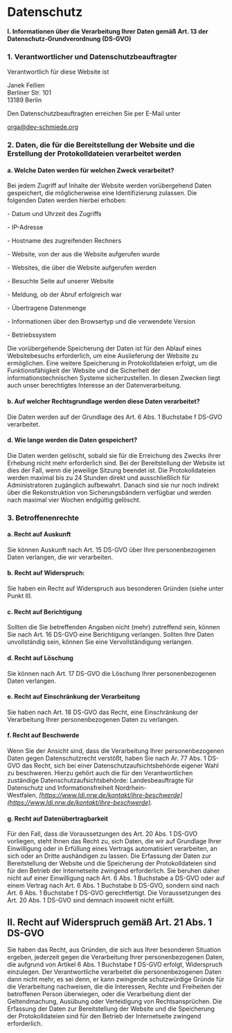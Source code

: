 # Datenschutz


**I. Informationen über die Verarbeitung Ihrer Daten gemäß Art. 13 der Datenschutz-Grundverordnung (DS-GVO)**

### **1. Verantwortlicher und Datenschutzbeauftragter**

Verantwortlich für diese Website ist

Janek Fellien \
Berliner Str. 101 \
13189 Berlin

Den Datenschutzbeauftragten erreichen Sie per E-Mail unter

orga@dev-schmiede.org


### **2\. Daten, die für die Bereitstellung der Website und die Erstellung der Protokolldateien verarbeitet werden**

#### **a. Welche Daten werden für welchen Zweck verarbeitet?**

Bei jedem Zugriff auf Inhalte der Website werden vorübergehend Daten gespeichert, die möglicherweise eine Identifizierung zulassen. Die folgenden Daten werden hierbei erhoben:

\- Datum und Uhrzeit des Zugriffs

\- IP-Adresse

\- Hostname des zugreifenden Rechners

\- Website, von der aus die Website aufgerufen wurde

\- Websites, die über die Website aufgerufen werden

\- Besuchte Seite auf unserer Website

\- Meldung, ob der Abruf erfolgreich war

\- Übertragene Datenmenge

\- Informationen über den Browsertyp und die verwendete Version

\- Betriebssystem

Die vorübergehende Speicherung der Daten ist für den Ablauf eines Websitebesuchs erforderlich, um eine Auslieferung der Website zu ermöglichen. Eine weitere Speicherung in Protokolldateien erfolgt, um die Funktionsfähigkeit der Website und die Sicherheit der informationstechnischen Systeme sicherzustellen. In diesen Zwecken liegt auch unser berechtigtes Interesse an der Datenverarbeitung.

#### **b. Auf welcher Rechtsgrundlage werden diese Daten verarbeitet?**

Die Daten werden auf der Grundlage des Art. 6 Abs. 1 Buchstabe f DS-GVO verarbeitet.


#### **d. Wie lange werden die Daten gespeichert?**

Die Daten werden gelöscht, sobald sie für die Erreichung des Zwecks ihrer Erhebung nicht mehr erforderlich sind. Bei der Bereitstellung der Website ist dies der Fall, wenn die jeweilige Sitzung beendet ist. Die Protokolldateien werden maximal bis zu 24 Stunden direkt und ausschließlich für Administratoren zugänglich aufbewahrt. Danach sind sie nur noch indirekt über die Rekonstruktion von Sicherungsbändern verfügbar und werden nach maximal vier Wochen endgültig gelöscht.

### **3\. Betroffenenrechte**

#### **a. Recht auf Auskunft**

Sie können Auskunft nach Art. 15 DS-GVO über Ihre personenbezogenen Daten verlangen, die wir verarbeiten.

#### **b. Recht auf Widerspruch:**

Sie haben ein Recht auf Widerspruch aus besonderen Gründen (siehe unter Punkt II).

#### **c. Recht auf Berichtigung**

Sollten die Sie betreffenden Angaben nicht (mehr) zutreffend sein, können Sie nach Art. 16 DS-GVO eine Berichtigung verlangen. Sollten Ihre Daten unvollständig sein, können Sie eine Vervollständigung verlangen.

#### **d. Recht auf Löschung**

Sie können nach Art. 17 DS-GVO die Löschung Ihrer personenbezogenen Daten verlangen.

#### **e. Recht auf Einschränkung der Verarbeitung**

Sie haben nach Art. 18 DS-GVO das Recht, eine Einschränkung der Verarbeitung Ihrer personenbezogenen Daten zu verlangen.

#### **f. Recht auf Beschwerde**

Wenn Sie der Ansicht sind, dass die Verarbeitung Ihrer personenbezogenen Daten gegen Datenschutzrecht verstößt, haben Sie nach Ar. 77 Abs. 1 DS-GVO das Recht, sich bei einer Datenschutzaufsichtsbehörde eigener Wahl zu beschweren. Hierzu gehört auch die für den Verantwortlichen zuständige Datenschutzaufsichtsbehörde: Landesbeauftragte für Datenschutz und Informationsfreiheit Nordrhein-Westfalen, *[https://www.ldi.nrw.de/kontakt/ihre-beschwerde](https://www.ldi.nrw.de/kontakt/ihre-beschwerde).*

#### **g. Recht auf Datenübertragbarkeit**

Für den Fall, dass die Voraussetzungen des Art. 20 Abs. 1 DS-GVO vorliegen, steht Ihnen das Recht zu, sich Daten, die wir auf Grundlage Ihrer Einwilligung oder in Erfüllung eines Vertrags automatisiert verarbeiten, an sich oder an Dritte aushändigen zu lassen. Die Erfassung der Daten zur Bereitstellung der Website und die Speicherung der Protokolldateien sind für den Betrieb der Internetseite zwingend erforderlich. Sie beruhen daher nicht auf einer Einwilligung nach Art. 6 Abs. 1 Buchstabe a DS-GVO oder auf einem Vertrag nach Art. 6 Abs. 1 Buchstabe b DS-GVO, sondern sind nach Art. 6 Abs. 1 Buchstabe f DS-GVO gerechtfertigt. Die Voraussetzungen des Art. 20 Abs. 1 DS-GVO sind demnach insoweit nicht erfüllt.

## **II. Recht auf Widerspruch gemäß Art. 21 Abs. 1 DS-GVO**

Sie haben das Recht, aus Gründen, die sich aus Ihrer besonderen Situation ergeben, jederzeit gegen die Verarbeitung Ihrer personenbezogenen Daten, die aufgrund von Artikel 6 Abs. 1 Buchstabe f DS-GVO erfolgt, Widerspruch einzulegen. Der Verantwortliche verarbeitet die personenbezogenen Daten dann nicht mehr, es sei denn, er kann zwingende schutzwürdige Gründe für die Verarbeitung nachweisen, die die Interessen, Rechte und Freiheiten der betroffenen Person überwiegen, oder die Verarbeitung dient der Geltendmachung, Ausübung oder Verteidigung von Rechtsansprüchen. Die Erfassung der Daten zur Bereitstellung der Website und die Speicherung der Protokolldateien sind für den Betrieb der Internetseite zwingend erforderlich.